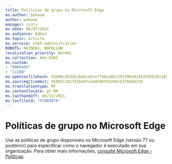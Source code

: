 ```yaml
---
title: Políticas de grupo no Microsoft Edge
ms.author: pebaum
author: pebaum
manager: scotv
ms.date: 06/07/2021
ms.audience: Admin
ms.topic: article
ms.service: o365-administration
ROBOTS: NOINDEX, NOFOLLOW
localization_priority: Normal
ms.collection: Adm_O365
ms.custom:
- "9006493"
- "11108"
ms.openlocfilehash: 55b98c3d34b1b4bce5cef746e18bc2933902624547d2020118579593ca5c6f77
ms.sourcegitcommit: 920051182781bd97ce4d4d6fbd268cb37b84d239
ms.translationtype: MT
ms.contentlocale: pt-BR
ms.lasthandoff: 08/11/2021
ms.locfileid: "57889878"
---
```

# <a name="group-policies-in-microsoft-edge"></a>Políticas de grupo no Microsoft Edge

Use as políticas de grupo disponíveis no Microsoft Edge (versão 77 ou posterior) para especificar como o navegador é executado em sua organização. Para obter mais informações, [consulte Microsoft Edge - Políticas](https://docs.microsoft.com/deployedge/microsoft-edge-policies#available-policies).